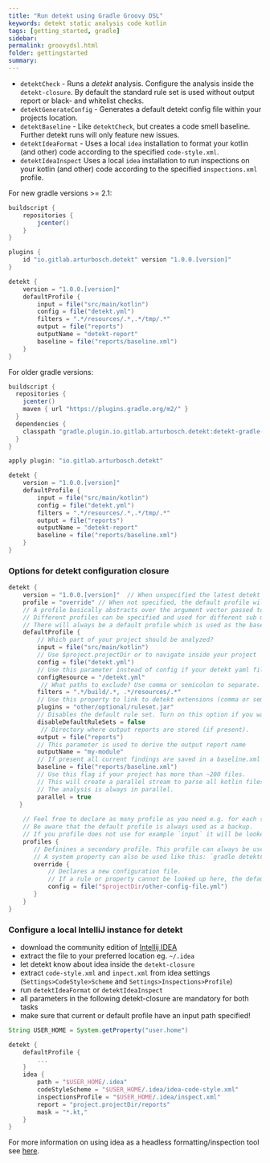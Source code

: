 ```yaml
---
title: "Run detekt using Gradle Groovy DSL"
keywords: detekt static analysis code kotlin
tags: [getting_started, gradle]
sidebar: 
permalink: groovydsl.html
folder: gettingstarted
summary:
---
```


- `detektCheck` - Runs a _detekt_ analysis. Configure the analysis inside the `detekt-closure`. By default the standard rule set is used without output report or  black- and whitelist checks.
- `detektGenerateConfig` - Generates a default detekt config file within your projects location.
- `detektBaseline` - Like `detektCheck`, but creates a code smell baseline. Further detekt runs will only feature new issues. 
- `detektIdeaFormat` - Uses a local `idea` installation to format your kotlin (and other) code according to the specified `code-style.xml`.
- `detektIdeaInspect` Uses a local `idea` installation to run inspections on your kotlin (and other) code according to the specified `inspections.xml` profile.

For new gradle versions >= 2.1:
 
```gradle
buildscript {
    repositories {
        jcenter()
    }
}

plugins {
    id "io.gitlab.arturbosch.detekt" version "1.0.0.[version]"
}

detekt {
    version = "1.0.0.[version]"
    defaultProfile {
        input = file("src/main/kotlin")
        config = file("detekt.yml")
        filters = ".*/resources/.*,.*/tmp/.*"
        output = file("reports")
        outputName = "detekt-report"
        baseline = file("reports/baseline.xml")
    }
}
```

For older gradle versions:

```groovy
buildscript {
  repositories {
    jcenter()
    maven { url "https://plugins.gradle.org/m2/" }
  }
  dependencies {
    classpath "gradle.plugin.io.gitlab.arturbosch.detekt:detekt-gradle-plugin:1.0.0.[version]"
  }
}

apply plugin: "io.gitlab.arturbosch.detekt"

detekt {
    version = "1.0.0.[version]"
    defaultProfile {
        input = file("src/main/kotlin")
        config = file("detekt.yml")
        filters = ".*/resources/.*,.*/tmp/.*"
        output = file("reports")
        outputName = "detekt-report"
        baseline = file("reports/baseline.xml")
    }
}
```

### Options for detekt configuration closure

```groovy
detekt {
    version = "1.0.0.[version]"  // When unspecified the latest detekt version found will be used. Override to stay on the same version.
    profile = "override" // When not specified, the default profile will always be used. If specified, this profile will be used and merged with the default one.
    // A profile basically abstracts over the argument vector passed to detekt. 
    // Different profiles can be specified and used for different sub modules or testing code.
    // There will always be a default profile which is used as the baseline for detection.
    defaultProfile {
        // Which part of your project should be analyzed?
        input = file("src/main/kotlin")
        // Use $project.projectDir or to navigate inside your project 
        config = file("detekt.yml")
        // Use this parameter instead of config if your detekt yaml file is inside your resources. Is needed for multi project maven tasks.
        configResource = "/detekt.yml"
         // What paths to exclude? Use comma or semicolon to separate.
        filters = ".*/build/.*, .*/resources/.*"
        // Use this property to link to detekt extensions (comma or semicolon separated).
        plugins = "other/optional/ruleset.jar"
        // Disables the default rule set. Turn on this option if you want to just use detekt as the detection engine with your custom rule sets.
        disableDefaultRuleSets = false
         // Directory where output reports are stored (if present).
        output = file("reports")
        // This parameter is used to derive the output report name
        outputName = "my-module"
        // If present all current findings are saved in a baseline.xml to only consider new code smells for further runs.
        baseline = file("reports/baseline.xml")
        // Use this flag if your project has more than ~200 files. 
        // This will create a parallel stream to parse all kotlin files. 
        // The analysis is always in parallel.
        parallel = true 
   }
   
    // Feel free to declare as many profile as you need e.g. for each sub module.
    // Be aware that the default profile is always used as a backup. 
    // If you profile does not use for example `input` it will be looked up in the default profile.
    profiles {
       // Definines a secondary profile. This profile can always be used when specified in the `profile` property.
       // A system property can also be used like this: `gradle detektCheck -Ddetekt.profile=override` 
       override {
           // Declares a new configuration file. 
           // If a rule or property cannot be looked up here, the default profile config is used.
           config = file("$projectDir/other-config-file.yml")
       }
    }
}
```

### Configure a local IntelliJ instance for detekt

- download the community edition of [Intellij IDEA](https://www.jetbrains.com/idea/download/)
- extract the file to your preferred location eg. `~/.idea`
- let detekt know about idea inside the `detekt-closure`
- extract `code-style.xml` and `inpect.xml` from idea settings (`Settings>CodeStyle>Scheme` and `Settings>Inspections>Profile`)
- run `detektIdeaFormat` or `detektIdeaInspect`
- all parameters in the following detekt-closure are mandatory for both tasks
- make sure that current or default profile have an input path specified!

```groovy
String USER_HOME = System.getProperty("user.home")

detekt {  
    defaultProfile {
        ...
    }
    idea {
        path = "$USER_HOME/.idea"
        codeStyleScheme = "$USER_HOME/.idea/idea-code-style.xml"
        inspectionsProfile = "$USER_HOME/.idea/inspect.xml"
        report = "project.projectDir/reports"
        mask = "*.kt,"
    }
}
```

For more information on using idea as a headless formatting/inspection tool see [here](https://www.jetbrains.com/help/idea/working-with-intellij-idea-features-from-command-line.html).

